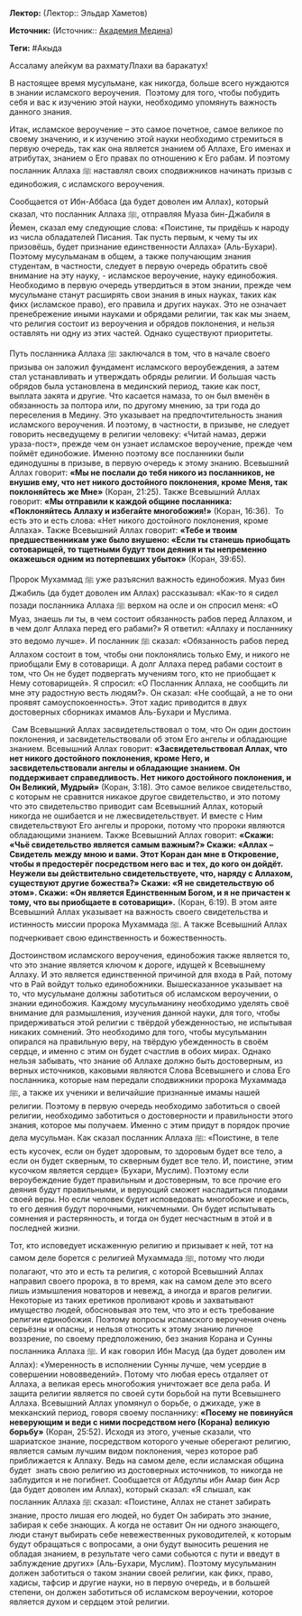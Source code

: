 **Лектор:** (Лектор:: Эльдар Хаметов)

**Источник:** (Источник:: [Академия Медина](https://web.medinaschool.org/school/))

**Теги:** #Акыда

Ассаламу алейкум ва рахматуЛлахи ва баракатух!


В настоящее время мусульмане, как никогда, больше всего нуждаются в знании исламского вероучения.  Поэтому для того, чтобы побудить себя и вас к изучению этой науки, необходимо упомянуть важность данного знания.


Итак, исламское вероучение – это самое почетное, самое великое по своему значению, и к изучению этой науки необходимо стремиться в первую очередь, так как она является знанием об Аллахе, Его именах и атрибутах, знанием о Его правах по отношению к Его рабам. И поэтому посланник Аллаха ﷺ наставлял своих сподвижников начинать призыв с единобожия, с исламского вероучения.


Сообщается от Ибн-Аббаса (да будет доволен им Аллах), который сказал, что посланник Аллаха ﷺ, отправляя Муаза бин-Джабиля в Йемен, сказал ему следующие слова: «Поистине, ты придёшь к народу из числа обладателей Писания. Так пусть первым, к чему ты их призовёшь, будет признание единственности Аллаха» (Аль-Бухари). Поэтому мусульманам в общем, а также получающим знания студентам, в частности, следует в первую очередь обратить своё внимание на эту науку, - исламское вероучение, науку единобожия. Необходимо в первую очередь утвердиться в этом знании, прежде чем мусульмане станут расширять свои знания в иных науках, таких как фикх (исламское право), его правила и других науках. Это не означает пренебрежение иными науками и обрядами религии, так как мы знаем, что религия состоит из вероучения и обрядов поклонения, и нельзя оставлять ни одну из этих частей. Однако существуют приоритеты.


Путь посланника Аллаха ﷺ заключался в том, что в начале своего призыва он заложил фундамент исламского вероубеждения, а затем стал устанавливать и утверждать обряды религии. И большая часть обрядов была установлена в мединский период, такие как пост, выплата закята и другие. Что касается намаза, то он был вменён в обязанность за полтора или, по другому мнению, за три года до переселения в Медину. Это указывает на предпочтительность знания исламского вероучения. И поэтому, в частности, в призыве, не следует говорить несведущему в религии человеку: «Читай намаз, держи ураза-пост», прежде чем он узнает исламское вероучение, прежде чем поймёт единобожие. Именно поэтому все посланники были единодушны в призыве, в первую очередь к этому знанию. Всевышний Аллах говорит: **«Мы не послали до тебя никого из посланников, не внушив ему, что нет никого достойного поклонения, кроме Меня, так поклоняйтесь же Мне»** (Коран, 21:25). Также Всевышний Аллах говорит: **«Мы отправили к каждой общине посланника: «Поклоняйтесь Аллаху и избегайте многобожия!»** (Коран, 16:36).  То есть это и есть слова: «Нет никого достойного поклонения, кроме Аллаха». Также Всевышний Аллах говорит: **«Тебе и твоим предшественникам уже было внушено: «Если ты станешь приобщать сотоварищей, то тщетными будут твои деяния и ты непременно окажешься одним из потерпевших убыток»** (Коран, 39:65).


Пророк Мухаммад ﷺ уже разъяснил важность единобожия. Муаз бин Джабиль (да будет доволен им Аллах) рассказывал: «Как-то я сидел позади посланника Аллаха ﷺ верхом на осле и он спросил меня: «О Муаз, знаешь ли ты, в чем состоит обязанность рабов перед Аллахом, и в чем долг Аллаха перед его рабами?» Я ответил: «Аллаху и посланнику это ведомо лучше». И посланник ﷺ сказал: «Обязанность рабов перед Аллахом состоит в том, чтобы они поклонялись только Ему, и никого не приобщали Ему в сотоварищи. А долг Аллаха перед рабами состоит в том, что Он не будет подвергать мучениям того, кто не приобщает к Нему сотоварищей». Я спросил: «О Посланник Аллаха, не сообщить ли мне эту радостную весть людям?». Он сказал: «Не сообщай, а не то они проявят самоуспокоенность». Этот хадис приводится в двух достоверных сборниках имамов Аль-Бухари и Муслима.


 Сам Всевышний Аллах засвидетельствовал о том, что Он один достоин поклонения, и засвидетельствовали об этом Его ангелы и обладающие знанием. Всевышний Аллах говорит: **«Засвидетельствовал Аллах, что нет никого достойного поклонения, кроме Него, и засвидетельствовали ангелы и обладающие знанием. Он поддерживает справедливость. Нет никого достойного поклонения, и Он Великий, Мудрый»** (Коран, 3:18). Это самое великое свидетельство, с которым не сравнится никакое другое свидетельство, и это потому что это свидетельство приводит сам Всевышний Аллах, который никогда не ошибается и не лжесвидетельствует. И вместе с Ним свидетельствуют Его ангелы и пророки, потому что пророки являются обладающими знанием. Также Всевышний Аллах говорит: **«Скажи: «Чьё свидетельство является самым важным?» Скажи: «Аллах – Свидетель между мною и вами. Этот Коран дан мне в Откровение, чтобы я предостерёг посредством него вас и тех, до кого он дойдёт. Неужели вы действительно свидетельствуете, что, наряду с Аллахом, существуют другие божества?» Скажи: «Я не свидетельствую об этом». Скажи: «Он является Единственным Богом, и я не причастен к тому, что вы приобщаете в сотоварищи».** (Коран, 6:19). В этом аяте Всевышний Аллах указывает на важность своего свидетельства и истинность миссии пророка Мухаммада ﷺ. А также Всевышний Аллах подчеркивает свою единственность и божественность.


Достоинством исламского вероучения, единобожия также является то, что это знание является ключом к дороге, идущей к Всевышнему Аллаху. И это является единственной причиной для входа в Рай, потому что в Рай войдут только единобожники. Вышесказанное указывает на то, что мусульмане должны заботиться об исламском вероучении, о знании единобожия. Каждому мусульманину необходимо уделять своё внимание для размышления, изучения данной науки, для того, чтобы придерживаться этой религии с твёрдой убежденностью, не испытывая никаких сомнений. Это необходимо для того, чтобы мусульманин опирался на правильную веру, на твёрдую убежденность в своём сердце, и именно с этим он будет счастлив в обоих мирах. Однако нельзя забывать, что знание об Аллахе должно быть достоверным, из верных источников, каковыми являются Слова Всевышнего и слова Его посланника, которые нам передали сподвижники пророка Мухаммада ﷺ, а также их ученики и величайшие признанные имамы нашей религии. Поэтому в первую очередь необходимо заботиться о своей религии, необходимо заботиться о достоверности и правильности этого знания, которое мы получаем. Именно с этим придут в порядок прочие дела мусульман. Как сказал посланник Аллаха ﷺ: «Поистине, в теле есть кусочек, если он будет здоровым, то здоровым будет все тело, а если он будет скверным, то скверным будет все тело. И, поистине, этим кусочком является сердце» (Бухари, Муслим). Поэтому если вероубеждение будет правильным и достоверным, то все прочие его деяния будут правильными, и верующий сможет насладиться плодами своей веры. Но если человек будет исповедовать многобожие и ересь, то его деяния будут порочными, никчемными. Он будет испытывать сомнения и растерянность, и тогда он будет несчастным в этой и в последней жизни.


Тот, кто исповедует искаженную религию и призывает к ней, тот на самом деле борется с религией Мухаммада ﷺ, потому что люди полагают, что это и есть та религия, с которой Всевышний Аллах направил своего пророка, в то время, как на самом деле это всего лишь измышления новаторов и невежд, а иногда и врагов религии. Некоторые из таких еретиков проливают кровь и захватывают имущество людей, обосновывая это тем, что это и есть требование религии единобожия. Поэтому вопросы исламского вероучения очень серьёзны и опасны, и нельзя относить к этому знанию личное воззрение, по своему предположению, без знания Корана и Сунны посланника Аллаха ﷺ. И как говорил Ибн Масуд (да будет доволен им Аллах): «Умеренность в исполнении Сунны лучше, чем усердие в совершении нововведений». Потому что любая ересь отдаляет от Аллаха, а великая ересь многобожия уничтожает все дела раба. И защита религии является по своей сути борьбой на пути Всевышнего Аллаха. Всевышний Аллах упомянул о борьбе, о джихаде, уже в мекканский период, говоря своему посланнику: **«Посему не повинуйся неверующим и веди с ними посредством него (Корана) великую борьбу»** (Коран, 25:52). Исходя из этого, ученые сказали, что шариатское знание, посредством которого ученые оберегают религию, является самым лучшим видом поклонения, через которое раб приближается к Аллаху. Ведь на самом деле, если исламская община будет  знать свою религию из достоверных источников, то никогда не заблудится и не погибнет. Сообщается от Абдуллы ибн Амар бин Аср (да будет доволен им Аллах), который сказал: «Я слышал, как посланник Аллаха ﷺ сказал: «Поистине, Аллах не станет забирать знание, просто лишая его людей, но будет Он забирать это знание, забирая к себе знающих. А когда не оставит Он ни одного знающего, люди станут выбирать себе невежественных руководителей, к которым будут обращаться с вопросами, а они будут выносить решения не обладая знанием, в результате чего сами собьются с пути и введут в заблуждение других» (Аль-Бухари, Муслим). Поэтому мусульманин должен заботиться о таком знании своей религии, как фикх, право, хадисы, тафсир и другие науки, но в первую очередь, и в большей степени, он должен заботиться об исламском вероучении, которое является духом и сердцем этой религии.


